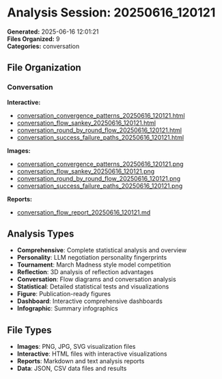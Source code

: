 # Analysis Session: 20250616_120121

**Generated:** 2025-06-16 12:01:21  
**Files Organized:** 9  
**Categories:** conversation

## File Organization

### Conversation

**Interactive:**
- [conversation_convergence_patterns_20250616_120121.html](./conversation/interactive/conversation_convergence_patterns_20250616_120121.html)
- [conversation_flow_sankey_20250616_120121.html](./conversation/interactive/conversation_flow_sankey_20250616_120121.html)
- [conversation_round_by_round_flow_20250616_120121.html](./conversation/interactive/conversation_round_by_round_flow_20250616_120121.html)
- [conversation_success_failure_paths_20250616_120121.html](./conversation/interactive/conversation_success_failure_paths_20250616_120121.html)

**Images:**
- [conversation_convergence_patterns_20250616_120121.png](./conversation/images/conversation_convergence_patterns_20250616_120121.png)
- [conversation_flow_sankey_20250616_120121.png](./conversation/images/conversation_flow_sankey_20250616_120121.png)
- [conversation_round_by_round_flow_20250616_120121.png](./conversation/images/conversation_round_by_round_flow_20250616_120121.png)
- [conversation_success_failure_paths_20250616_120121.png](./conversation/images/conversation_success_failure_paths_20250616_120121.png)

**Reports:**
- [conversation_flow_report_20250616_120121.md](./conversation/reports/conversation_flow_report_20250616_120121.md)


## Analysis Types

- **Comprehensive**: Complete statistical analysis and overview
- **Personality**: LLM negotiation personality fingerprints
- **Tournament**: March Madness style model competition
- **Reflection**: 3D analysis of reflection advantages
- **Conversation**: Flow diagrams and conversation analysis
- **Statistical**: Detailed statistical tests and visualizations
- **Figure**: Publication-ready figures
- **Dashboard**: Interactive comprehensive dashboards
- **Infographic**: Summary infographics

## File Types

- **Images**: PNG, JPG, SVG visualization files
- **Interactive**: HTML files with interactive visualizations
- **Reports**: Markdown and text analysis reports
- **Data**: JSON, CSV data files and results

